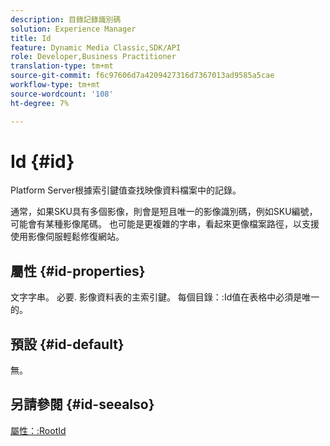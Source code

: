 ```yaml
---
description: 目錄記錄識別碼
solution: Experience Manager
title: Id
feature: Dynamic Media Classic,SDK/API
role: Developer,Business Practitioner
translation-type: tm+mt
source-git-commit: f6c97606d7a4209427316d7367013ad9585a5cae
workflow-type: tm+mt
source-wordcount: '108'
ht-degree: 7%

---
```



# Id {#id}

Platform Server根據索引鍵值查找映像資料檔案中的記錄。

通常，如果SKU具有多個影像，則會是短且唯一的影像識別碼，例如SKU編號，可能會有某種影像尾碼。 也可能是更複雜的字串，看起來更像檔案路徑，以支援使用影像伺服輕鬆修復網站。

## 屬性 {#id-properties}

文字字串。 必要. 影像資料表的主索引鍵。 每個目錄：:Id值在表格中必須是唯一的。

## 預設 {#id-default}

無。

## 另請參閱 {#id-seealso}

[屬性：:RootId](/help/aem-is-ir-api/is-api/image-catalog/image-serving-api-ref/c-image-catalog-reference/c-attributes-reference/r-rootid.md)